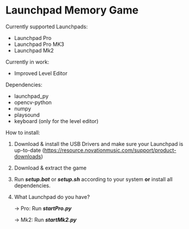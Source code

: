 # Launchpad Memory Game

Currently supported Launchpads:
- Launchpad Pro
- Launchpad Pro MK3
- Launchpad Mk2

Currently in work:
- Improved Level Editor

Dependencies:
- launchpad_py
- opencv-python
- numpy
- playsound 
- keyboard (only for the level editor)

How to install:
1. Download & install the USB Drivers and make sure your Launchpad is up-to-date (https://resource.novationmusic.com/support/product-downloads)
2. Download & extract the game 
3. Run ___setup.bat___ or ___setup.sh___ according to your system __or__ install all dependencies.
4. What Launchpad do you have?
   
   -> Pro:
          Run ___startPro.py___
   
   -> Mk2:
          Run ___startMk2.py___
